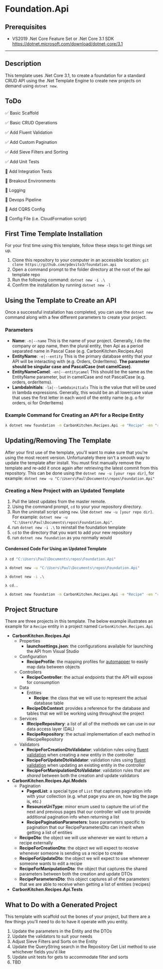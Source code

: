 # Foundation.Api

## Prerequisites
- VS2019 .Net Core Feature Set or .Net Core 3.1 SDK https://dotnet.microsoft.com/download/dotnet-core/3.1

----

## Description
This template uses .Net Core 3.1, to create a foundation for a standard CRUD API using the .Net Template Engine to create new projects on demand using `dotnet new`.

## ToDo

✅ Basic Scaffold

✅ Basic CRUD Operations

✅ Add Fluent Validation

✅ Add Custom Pagination

✅ Add Sieve Filters and Sorting

✅ Add Unit Tests

🔲 Add Integration Tests

🔲 Breakout Environments

🔲 Logging

🔲 Devops Pipeline

🔲 Add CQRS Config

🔲 Config File (i.e. CloudFormation script)

## First Time Template Installation

For your first time using this template, follow these steps to get things set up.

1. Clone this repository to your computer in an accessible location: `git clone https://github.com/pdevito3/foundation.api`
2. Open a command prompt to the folder directory at the root of the api template repo
3. Run the following command: `dotnet new -i .\`
4. Confirm the installation by running `dotnet new -l` 

## Using the Template to Create an API
Once a successful installation has completed, you can use the `dotnet new` command along with a few different parameters to create your project. 

### Parameters
* **Name**: `-n|--name` This is the name of your project. Generally, I do the company or app name, then the plural entity, then Api as a period separated name in Pascal Case (e.g. CarbonKitchen.Recipes.Api)
* **EntityName**: `-e|--entity` This is the primary database entity that your API will be interacting with (e.g. Orders, OrderItems). **The parameter should be singular case and PascalCase (not camelCase)**.
* **EntityNameCamel**: `-en|--entitycamel` This should be the same as the EntityName parameter, but in camelCase and not PascalCase (e.g. orders, orderItems).
* **LambdaInitials**: `-la|--lambdainitials` This is the value that will be used in lambda expressions. Generally, this would be an all lowercase value that uses the first letter in each word of the entity name (e.g. o for orders, oi for OrderItems)

### Example Command for Creating an API for a Recipe Entity
```bash
λ dotnet new foundation -n CarbonKitchen.Recipes.Api -e "Recipe" -en "recipe" --la "r"
```

## Updating/Removing The Template
After your first use of the template, you'll want to make sure that you're using the most recent version. Unfortunately there isn't a smooth way to update the template after install. You must first manually remove the template and re-add it once again after retrieving the latest commit from this repository. This can be done using the `dotnet new -u [your repo dir]`, for example: `dotnet new -u "C:\Users\Paul\Documents\repos\Foundation.Api"` 

### Creating a New Project with an Updated Template
1. Pull the latest updates from the master remote.
2. Using the command prompt, `cd` to your your repository directory.
3. Run the uninstall script using `new`. Use `dotnet new -u [your repo dir]`. For example: `dotnet new -u "C:\Users\Paul\Documents\repos\Foundation.Api"`.
4. run `dotnet new -i .\` to reinstall the foundation template 
5. `cd` to the directory that you want to add your new repository
6. run `dotnet new foundation` as you normally would

#### Condensed Code For Using an Updated Template 
```bash
λ cd "C:\Users\Paul\Documents\repos\Foundation.Api"

λ dotnet new -u "C:\Users\Paul\Documents\repos\Foundation.Api"

λ dotnet new -i .\

λ cd..

λ dotnet new foundation -n CarbonKitchen.Recipes.Api -e "Recipe" -en "recipe" -la "r"
```

## Project Structure
There are three projects in this template. The below example illustrates an example for a `Recipe` entity in a project named `CarbonKitchen.Recipes.Api`

* **CarbonKitchen.Recipes.Api** 
  * Properties
    * **launchsettings.json**: the configurations available for launching the API from Visual Studio
  * Configuration
    * **RecipeProfile**: the mapping profiles for [automapper](https://github.com/AutoMapper/AutoMapper) to easily map data between objects
  * Controllers
    * **RecipeController**: the actual endpoints that the API will expose for consumption
  * Data
    * Entities
      * **Recipe**: the class that we will use to represent the actual database table
    * **RecipeDbContext**: provides a reference for the database and tables that we will be working using throughout the project
  * Services
    * **IRecipeRepository**: a list of all of the methods we can use in our data access layer (DAL)
    * **RecipeRepository**: the actual implementation of each method in IRecipeRepository
  * Validators
    * **RecipeForCreationDtoValidator**: validation rules using [fluent validation](https://github.com/FluentValidation/FluentValidation) when creating a new entity in the controller
    * **RecipeForUpdateDtoValidator**: validation rules using [fluent validation](https://github.com/FluentValidation/FluentValidation) when updating an existing entity in the controller
    * **RecipeForManipulationDtoValidator**: validation rules that are *shared* between both the creation and update validators
* **CarbonKitchen.Recipes.Api.Models**
  * Pagination
    * **PagedList**: a special type of `List` that captures pagination info with your collection (e.g. what page you are on, how big the page is, etc.)
    * **ResourceUriType**: minor enum used to capture the uri of the next and previous pages that our controller will use to provide additional pagination info when returning a list
    * **RecipePaginationParameters**: base parameters specific to pagination that our RecipeParametersDto can inherit when getting a list of entities
  * **RecipeDto**: the object we will use whenever we want to return a recipe externally
  * **RecipeForCreationDto**: the object we will expect to receive whenever someone is sending us a recipe to create
  * **RecipeForUpdateDto**: the object we will expect to use whenever someone wants to edit a recipe
  * **RecipeForManipulationDto**: the object that captures the shared parameters between both the creation and update DTOs
  * **RecipeParametersDto**: this object captures all of the parameters that we are able to receive when getting a list of entities (recipes)
* **CarbonKitchen.Recipes.Api.Tests**

## What to Do with a Generated Project

This template with scaffold out the bones of your project, but there are a few things you'll need to do to have it operate with you entity.

1. Update the parameters in the Entity and the DTOs
2. Update the validators to suit your needs
3. Adjust Sieve Filters and Sorts on the Entity
4. Update the QueryString search in the Repository Get List method to use whichever fields you'd like
5. Update unit tests for gets to accommodate filter and sorts
6. TBD